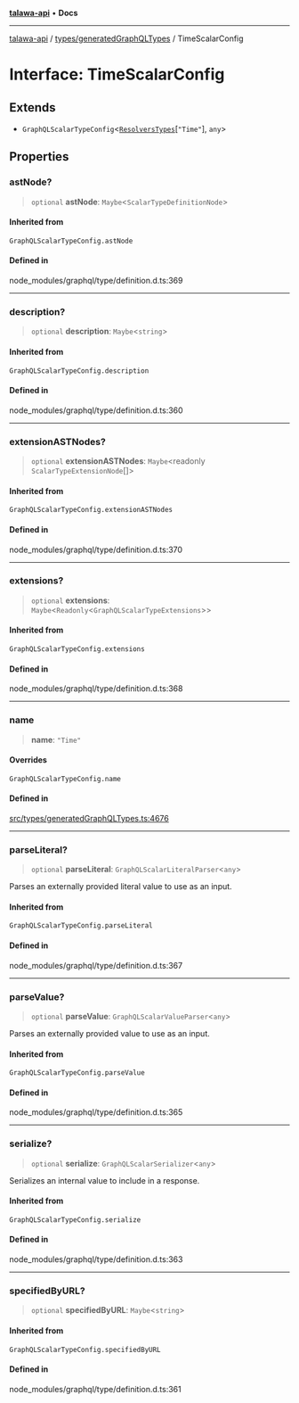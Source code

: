 [**talawa-api**](../../../README.md) • **Docs**

***

[talawa-api](../../../modules.md) / [types/generatedGraphQLTypes](../README.md) / TimeScalarConfig

# Interface: TimeScalarConfig

## Extends

- `GraphQLScalarTypeConfig`\<[`ResolversTypes`](../type-aliases/ResolversTypes.md)\[`"Time"`\], `any`\>

## Properties

### astNode?

> `optional` **astNode**: `Maybe`\<`ScalarTypeDefinitionNode`\>

#### Inherited from

`GraphQLScalarTypeConfig.astNode`

#### Defined in

node\_modules/graphql/type/definition.d.ts:369

***

### description?

> `optional` **description**: `Maybe`\<`string`\>

#### Inherited from

`GraphQLScalarTypeConfig.description`

#### Defined in

node\_modules/graphql/type/definition.d.ts:360

***

### extensionASTNodes?

> `optional` **extensionASTNodes**: `Maybe`\<readonly `ScalarTypeExtensionNode`[]\>

#### Inherited from

`GraphQLScalarTypeConfig.extensionASTNodes`

#### Defined in

node\_modules/graphql/type/definition.d.ts:370

***

### extensions?

> `optional` **extensions**: `Maybe`\<`Readonly`\<`GraphQLScalarTypeExtensions`\>\>

#### Inherited from

`GraphQLScalarTypeConfig.extensions`

#### Defined in

node\_modules/graphql/type/definition.d.ts:368

***

### name

> **name**: `"Time"`

#### Overrides

`GraphQLScalarTypeConfig.name`

#### Defined in

[src/types/generatedGraphQLTypes.ts:4676](https://github.com/PalisadoesFoundation/talawa-api/blob/3bacbf38707ebd3e3e5f1bc5b4cc7aa3b2adc169/src/types/generatedGraphQLTypes.ts#L4676)

***

### parseLiteral?

> `optional` **parseLiteral**: `GraphQLScalarLiteralParser`\<`any`\>

Parses an externally provided literal value to use as an input.

#### Inherited from

`GraphQLScalarTypeConfig.parseLiteral`

#### Defined in

node\_modules/graphql/type/definition.d.ts:367

***

### parseValue?

> `optional` **parseValue**: `GraphQLScalarValueParser`\<`any`\>

Parses an externally provided value to use as an input.

#### Inherited from

`GraphQLScalarTypeConfig.parseValue`

#### Defined in

node\_modules/graphql/type/definition.d.ts:365

***

### serialize?

> `optional` **serialize**: `GraphQLScalarSerializer`\<`any`\>

Serializes an internal value to include in a response.

#### Inherited from

`GraphQLScalarTypeConfig.serialize`

#### Defined in

node\_modules/graphql/type/definition.d.ts:363

***

### specifiedByURL?

> `optional` **specifiedByURL**: `Maybe`\<`string`\>

#### Inherited from

`GraphQLScalarTypeConfig.specifiedByURL`

#### Defined in

node\_modules/graphql/type/definition.d.ts:361
